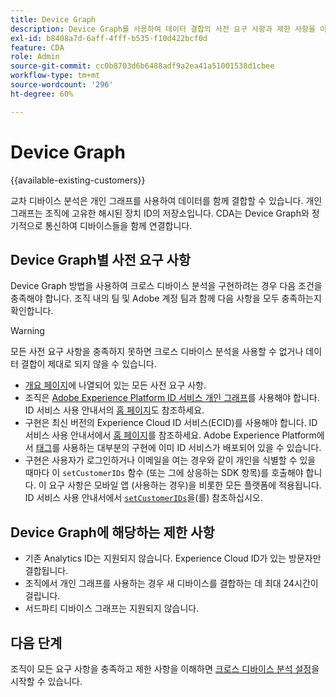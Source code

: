 ```yaml
---
title: Device Graph
description: Device Graph를 사용하여 데이터 결합의 사전 요구 사항과 제한 사항을 이해합니다.
exl-id: b8408a7d-6aff-4fff-b535-f10d422bcf0d
feature: CDA
role: Admin
source-git-commit: cc0b8703d6b6488adf9a2ea41a51001538d1cbee
workflow-type: tm+mt
source-wordcount: '296'
ht-degree: 60%

---
```



# Device Graph

{{available-existing-customers}}

교차 디바이스 분석은 개인 그래프를 사용하여 데이터를 함께 결합할 수 있습니다. 개인 그래프는 조직에 고유한 해시된 장치 ID의 저장소입니다. CDA는 Device Graph와 정기적으로 통신하여 디바이스들을 함께 연결합니다.

## Device Graph별 사전 요구 사항

Device Graph 방법을 사용하여 크로스 디바이스 분석을 구현하려는 경우 다음 조건을 충족해야 합니다. 조직 내의 팀 및 Adobe 계정 팀과 함께 다음 사항을 모두 충족하는지 확인합니다.

>[!WARNING]
>
>모든 사전 요구 사항을 충족하지 못하면 크로스 디바이스 분석을 사용할 수 없거나 데이터 결합이 제대로 되지 않을 수 있습니다.
>

* [개요 페이지](overview.md)에 나열되어 있는 모든 사전 요구 사항.
* 조직은 [Adobe Experience Platform ID 서비스 개인 그래프](https://business.adobe.com/kr/products/experience-platform/identity-service.html)를 사용해야 합니다. ID 서비스 사용 안내서의 [홈 페이지](https://experienceleague.adobe.com/docs/experience-platform/sources/home.html?lang=ko-KR)도 참조하세요.
* 구현은 최신 버전의 Experience Cloud ID 서비스(ECID)를 사용해야 합니다. ID 서비스 사용 안내서에서 [홈 페이지](https://experienceleague.adobe.com/docs/id-service/using/home.html?lang=ko)를 참조하세요. Adobe Experience Platform에서 [태그](https://experienceleague.adobe.com/docs/experience-platform/tags/home.html?lang=ko)를 사용하는 대부분의 구현에 이미 ID 서비스가 배포되어 있을 수 있습니다.
* 구현은 사용자가 로그인하거나 이메일을 여는 경우와 같이 개인을 식별할 수 있을 때마다 이 `setCustomerIDs` 함수 (또는 그에 상응하는 SDK 항목)를 호출해야 합니다. 이 요구 사항은 모바일 앱 (사용하는 경우)을 비롯한 모든 플랫폼에 적용됩니다. ID 서비스 사용 안내서에서 [`setCustomerIDs`](https://experienceleague.adobe.com/docs/id-service/using/id-service-api/methods/setcustomerids.html?lang=ko-KR)을(를) 참조하십시오.

## Device Graph에 해당하는 제한 사항

* 기존 Analytics ID는 지원되지 않습니다. Experience Cloud ID가 있는 방문자만 결합됩니다.
* 조직에서 개인 그래프를 사용하는 경우 새 디바이스를 결합하는 데 최대 24시간이 걸립니다.
* 서드파티 디바이스 그래프는 지원되지 않습니다.

## 다음 단계

조직이 모든 요구 사항을 충족하고 제한 사항을 이해하면 [크로스 디바이스 분석 설정](setup.md)을 시작할 수 있습니다.
